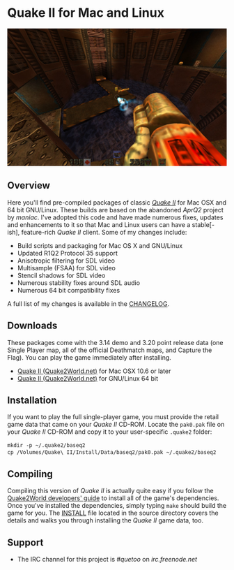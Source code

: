 <!-- Name: Quake2 -->
<!-- Version: 14 -->
<!-- Last-Modified: 2012/12/27 15:03:02 -->
<!-- Author: jdolan -->
# Quake II for Mac and Linux

![Quake II for Mac and Linux](github-screenshot.jpg)

## Overview

Here you'll find pre-compiled packages of classic _[Quake II](http://en.wikipedia.org/wiki/Quake_II)_ for Mac OSX and 64 bit GNU/Linux. These builds are based on the abandoned *AprQ2* project by _maniac_. I've adopted this code and have made numerous fixes, updates and enhancements to it so that Mac and Linux users can have a stable[-ish], feature-rich _Quake II_ client. Some of my changes include:

 * Build scripts and packaging for Mac OS X and GNU/Linux
 * Updated R1Q2 Protocol 35 support
 * Anisotropic filtering for SDL video
 * Multisample (FSAA) for SDL video
 * Stencil shadows for SDL video
 * Numerous stability fixes around SDL audio
 * Numerous 64 bit compatibility fixes

A full list of my changes is available in the [CHANGELOG](CHANGELOG).

## Downloads

These packages come with the 3.14 demo and 3.20 point release data (one Single Player map, all of the official Deathmatch maps, and Capture the Flag). You can play the game immediately after installing.

 * [Quake II (Quake2World.net)](http://quake2world.net/files/Quake%20II%20%28Quake2World.net%29.dmg) for Mac OSX 10.6 or later
 * [Quake II (Quake2World.net)](http://quake2world.net/files/quake2-quake2world.net-x86_64.tar.gz) for GNU/Linux 64 bit

## Installation

If you want to play the full single-player game, you must provide the retail game data that came on your _Quake II_ CD-ROM. Locate the `pak0.pak` file on your _Quake II_ CD-ROM and copy it to your user-specific `.quake2` folder:


    mkdir -p ~/.quake2/baseq2
    cp /Volumes/Quake\ II/Install/Data/baseq2/pak0.pak ~/.quake2/baseq2

## Compiling

Compiling this version of _Quake II_ is actually quite easy if you follow the [Quake2World developers' guide](http://quake2world.net/books/documentation/developing-and-modding) to install all of the game's dependencies. Once you've installed the dependencies, simply typing `make` should build the game for you. The [INSTALL](INSTALL) file located in the source directory covers the details and walks you through installing the _Quake II_ game data, too.

## Support
 * The IRC channel for this project is *#quetoo* on *irc.freenode.net*
